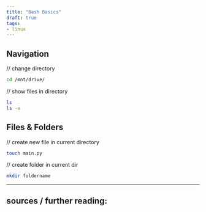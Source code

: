 ```yaml
---
title: "Bash Basics"
draft: true
tags:
- linux
---
```


## Navigation
// change directory

```bash
cd /mnt/drive/
```

// show files in directory

```bash
ls
ls -a
```

## Files & Folders
// create new file in current directory

```bash
touch main.py
```

// create folder in current dir

```bash
mkdir foldername
```


---

sources / further reading:
- 

